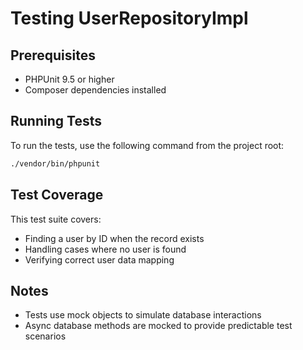 # Testing UserRepositoryImpl

## Prerequisites
- PHPUnit 9.5 or higher
- Composer dependencies installed

## Running Tests
To run the tests, use the following command from the project root:

```bash
./vendor/bin/phpunit
```

## Test Coverage
This test suite covers:
- Finding a user by ID when the record exists
- Handling cases where no user is found
- Verifying correct user data mapping

## Notes
- Tests use mock objects to simulate database interactions
- Async database methods are mocked to provide predictable test scenarios
